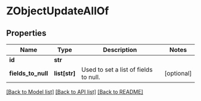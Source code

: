 # ZObjectUpdateAllOf

## Properties
Name | Type | Description | Notes
------------ | ------------- | ------------- | -------------
**id** | **str** |  | 
**fields_to_null** | **list[str]** | Used to set a list of fields to null.  | [optional] 

[[Back to Model list]](../README.md#documentation-for-models) [[Back to API list]](../README.md#documentation-for-api-endpoints) [[Back to README]](../README.md)


